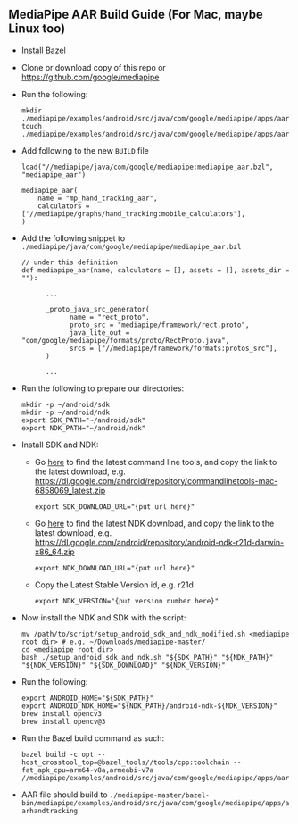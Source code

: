 ## MediaPipe AAR Build Guide (For Mac, maybe Linux too)

* [Install Bazel](https://docs.bazel.build/versions/master/install.html)
* Clone or download copy of this repo or https://github.com/google/mediapipe
* Run the following:

      mkdir ./mediapipe/examples/android/src/java/com/google/mediapipe/apps/aarhandtracking
      touch ./mediapipe/examples/android/src/java/com/google/mediapipe/apps/aarhandtracking/BUILD

* Add following to the new `BUILD` file

      load("//mediapipe/java/com/google/mediapipe:mediapipe_aar.bzl", "mediapipe_aar")

      mediapipe_aar(
          name = "mp_hand_tracking_aar",
          calculators = ["//mediapipe/graphs/hand_tracking:mobile_calculators"],
      )

* Add the following snippet to `./mediapipe/java/com/google/mediapipe/mediapipe_aar.bzl`

      // under this definition
      def mediapipe_aar(name, calculators = [], assets = [], assets_dir = ""):

            ...

            _proto_java_src_generator(
                  name = "rect_proto",
                  proto_src = "mediapipe/framework/rect.proto",
                  java_lite_out = "com/google/mediapipe/formats/proto/RectProto.java",
                  srcs = ["//mediapipe/framework/formats:protos_src"],
            )

            ...

* Run the following to prepare our directories:

      mkdir -p ~/android/sdk
      mkdir -p ~/android/ndk
      export SDK_PATH="~/android/sdk"
      export NDK_PATH="~/android/ndk"

* Install SDK and NDK:
    * Go [here](https://developer.android.com/studio/index.html#command-tools) to find the latest command line tools, and copy the link to the latest download, e.g. https://dl.google.com/android/repository/commandlinetools-mac-6858069_latest.zip
          
          export SDK_DOWNLOAD_URL="{put url here}"
    
    * Go [here](https://developer.android.com/ndk/downloads) to find the latest NDK download, and copy the link to the latest download, e.g. https://dl.google.com/android/repository/android-ndk-r21d-darwin-x86_64.zip

          export NDK_DOWNLOAD_URL="{put url here}"

    * Copy the Latest Stable Version id, e.g. r21d

          export NDK_VERSION="{put version number here}"

* Now install the NDK and SDK with the script:

      mv /path/to/script/setup_android_sdk_and_ndk_modified.sh <mediapipe root dir> # e.g. ~/Downloads/mediapipe-master/
      cd <mediapipe root dir>
      bash ./setup_android_sdk_and_ndk.sh "${SDK_PATH}" "${NDK_PATH}" "${NDK_VERSION}" "${SDK_DOWNLOAD}" "${NDK_VERSION}"

* Run the following:

      export ANDROID_HOME="${SDK_PATH}"
      export ANDROID_NDK_HOME="${NDK_PATH}/android-ndk-${NDK_VERSION}"
      brew install opencv3
      brew install opencv@3

* Run the Bazel build command as such:

      bazel build -c opt --host_crosstool_top=@bazel_tools//tools/cpp:toolchain --fat_apk_cpu=arm64-v8a,armeabi-v7a //mediapipe/examples/android/src/java/com/google/mediapipe/apps/aarhandtracking:mp_hand_tracking_aar

* AAR file should build to `./mediapipe-master/bazel-bin/mediapipe/examples/android/src/java/com/google/mediapipe/apps/aarhandtracking`
